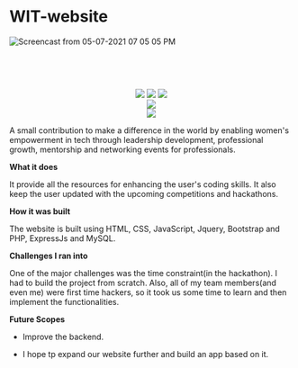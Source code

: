 # WIT-website


![Screencast from 05-07-2021 07 05 05 PM](https://user-images.githubusercontent.com/72441280/117502087-a56bda80-af9c-11eb-9e1b-45609dc8bd2f.gif)



<p>&nbsp;</p>
<p>&nbsp;</p>

<div align="center">
  <img src="http://ForTheBadge.com/images/badges/uses-html.svg">
  <img src="http://ForTheBadge.com/images/badges/uses-css.svg">
  <img src="http://ForTheBadge.com/images/badges/uses-js.svg">
</div>


<div align="center">
  <img src="https://img.shields.io/badge/WEBSITE-ONLINE-blue.svg">
</div>

<div align="center">
  <a href="https://distracted-perlman-812ffe.netlify.app" target="_blank"><img src="https://img.shields.io/badge/DEPLOY WITH-NETLIFY-blue.svg"></a>
</div>

A small contribution to make a difference in the world by enabling women's empowerment in tech through leadership development, professional growth, mentorship and networking events for professionals.

**What it does**

It provide all the resources for enhancing the user's coding skills. It also keep the user updated with the upcoming competitions and hackathons.

**How it was built**

The website is built using HTML, CSS, JavaScript, Jquery, Bootstrap and PHP, ExpressJs and MySQL.

**Challenges I ran into**

One of the major challenges was the time constraint(in the hackathon). I had to build the project from scratch. Also, all of my team members(and even me) were first time hackers, so it took us some time to learn and then implement the functionalities.

**Future Scopes**

 - Improve the backend.

 - I hope tp expand our website further and build an app based on it.

